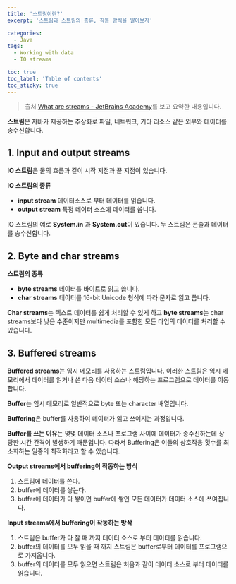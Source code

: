 ```yaml
---
title: '스트림이란?'
excerpt: '스트림과 스트림의 종류, 작동 방식을 알아보자'

categories:
  - Java
tags:
  - Working with data
  - IO streams

toc: true
toc_label: 'Table of contents'
toc_sticky: true
---
```


> 출처 [What are streams - JetBrains Academy](https://hyperskill.org/learn/step/5533)를 보고 요약한 내용입니다.

**스트림**은 자바가 제공하는 추상화로 파일, 네트워크, 기타 리소스 같은 외부와 데이터를 송수신합니다.

## 1. Input and output streams

**IO 스트림**은 물의 흐름과 같이 시작 지점과 끝 지점이 있습니다.

**IO 스트림의 종류**

- **input stream** 데이터소스로 부터 데이터를 읽습니다.
- **output** **stream** 특정 데이터 소스에 데이터를 씁니다.

IO 스트림의 예로 **System.in** 과 **System.out**이 있습니다. 두 스트림은 콘솔과 데이터를 송수신합니다.

## 2. Byte and char streams

**스트림의 종류**

- **byte streams** 데이터를 바이트로 읽고 씁니다.
- **char streams** 데이터를 16-bit Unicode 형식에 따라 문자로 읽고 씁니다.

**Char streams**는 텍스트 데이터를 쉽게 처리할 수 있게 하고 **byte streams**는 char streams보다 낮은 수준이지만 multimedia를 포함한 모든 타입의 데이터를 처리할 수 있습니다.

## 3. Buffered streams

**Buffered streams**는 임시 메모리를 사용하는 스트림입니다. 이러한 스트림은 임시 메모리에서 데이터를 읽거나 쓴 다음 데이터 소스나 해당하는 프로그램으로 데이터를 이동합니다.

**Buffer**는 임시 메모리로 일반적으로 byte 또는 character 배열입니다.

**Buffering**은 buffer를 사용하여 데이터가 읽고 쓰여지는 과정입니다.

**Buffer를 쓰는 이유**는 몇몇 데이터 소스나 프로그램 사이에 데이터가 송수신하는데 상당한 시간 간격이 발생하기 때문입니다.
따라서 Buffering은 이들의 상호작용 횟수를 최소화하는 일종의 최적화라고 할 수 있습니다.

**Output streams에서 buffering이 작동하는 방식**

1. 스트림에 데이터를 쓴다.
2. buffer에 데이터를 쌓는다.
3. buffer에 데이터가 다 쌓이면 buffer에 쌓인 모든 데이터가 데이터 소스에 쓰여집니다.

**Input streams에서 buffering이 작동하는 방삭**

1. 스트림은 buffer가 다 찰 때 까지 데이터 소스로 부터 데이터를 읽습니다.
2. buffer의 데이터를 모두 읽을 때 까지 스트림은 buffer로부터 데이터를 프로그램으로 가져옵니다.
3. buffer의 데이터를 모두 읽으면 스트림은 처음과 같이 데이터 소스로 부터 데이터를 읽습니다.
